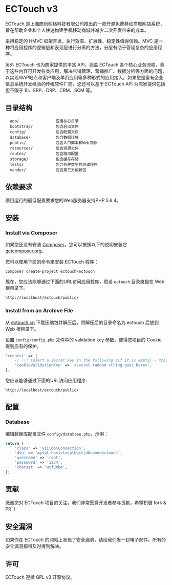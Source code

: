 ECTouch v3
============================

ECTouch 是上海商创网络科技有限公司推出的一款开源免费移动商城网店系统，旨在帮助企业和个人快速构建手机移动商城并减少二次开发带来的成本。

采用稳定的 HMVC 框架开发，执行效率、扩展性、稳定性值得信赖。MVC 是一种将应用程序的逻辑层和表现层进行分离的方法，分层有助于管理复杂的应用程序。

另外 ECTouch 也为商家提供的丰富 API，涵盖 ECTouch 各个核心业务流程，基于这些内容可开发各类应用，解决店铺管理、营销推广、数据分析等方面的问题，以实现WAP站点和客户端及单页应用等多种形式的应用接入。如果您是富有企业信息系统开发经验的传统软件厂商，您还可以基于 ECTouch API 为商家提供包括但不限于 BI、ERP、DRP、CRM、SCM  等。


目录结构
-------------------

      app/                应用核心目录
      bootstrap/          包含启动文件
      config/             包含配置文件
      database/           包含数据迁移
      public/             包含入口脚本和Web资源
      resources/          包含资源文件
      routes/             包含路由配置
      storage/            包含缓存存储
      tests/              包含各种类型的测试程序
      vendor/             包含第三方依赖包



依赖要求
------------

项目运行的最低配置要求您的Web服务器支持PHP 5.6.4。


安装
------------

### Install via Composer

如果您还没有安装 [Composer](http://getcomposer.org/)，您可以按照以下的说明安装它
[getcomposer.org](http://getcomposer.org/doc/00-intro.md#installation-nix)。

您可以使用下面的命令来安装 ECTouch 程序：

~~~
composer create-project ectouch/ectouch
~~~

现在，您应该能够通过下面的URL访问应用程序，假设 `ectouch` 目录直接在 Web 根目录下。

~~~
http://localhost/ectouch/public/
~~~


### Install from an Archive File

从 [ectouch.cn](http://www.ectouch.cn/download/) 下载压缩包并解压后，将解压后的目录命名为 ectouch 后放到 Web 根目录下。

设置 `config/config.php` 文件中的 validation key 参数，使得您项目的 Cookie 得到应有的保护。

```php
'request' => [
    // !!! insert a secret key in the following (if it is empty) - this is required by cookie validation
    'cookieValidationKey' => '<secret random string goes here>',
],
```

您应该能够通过下面的URL访问应用程序:

~~~
http://localhost/ectouch/public/
~~~


配置
-------------

### Database

编辑数据库配置文件 `config/database.php`，示例：

```php
return [
    'class' => 'yii\db\Connection',
    'dsn' => 'mysql:host=localhost;dbname=ectouch',
    'username' => 'root',
    'password' => '1234',
    'charset' => 'utf8mb4',
];
```


贡献
-------------

感谢您对 ECTouch 项目的关注，我们非常愿意开发者参与贡献，希望积极 fork & PR ！


安全漏洞
-------------

如果你在 ECTouch 的网站上发现了安全漏洞，请给我们发一封电子邮件。所有的安全漏洞都将及时得到解决。


许可
-------------

ECTouch 遵循 GPL v3 开源协议。
